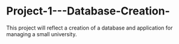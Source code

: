 # Project-1---Database-Creation-
This project will reflect a creation of a database and application for managing a small university. 
